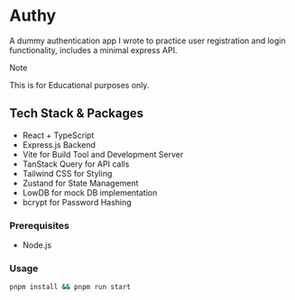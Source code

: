 # Authy

A dummy authentication app I wrote to practice user registration and login functionality, includes a minimal express API.

> [!NOTE]
> This is for Educational purposes only.

## Tech Stack & Packages

- React + TypeScript
- Express.js Backend
- Vite for Build Tool and Development Server
- TanStack Query for API calls
- Tailwind CSS for Styling
- Zustand for State Management
- LowDB for mock DB implementation
- bcrypt for Password Hashing

### Prerequisites

- Node.js
  
### Usage

```sh
pnpm install && pnpm run start
```

